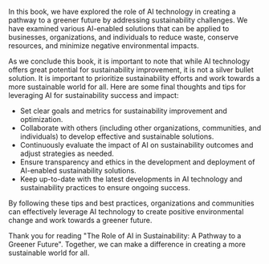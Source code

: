 

In this book, we have explored the role of AI technology in creating a pathway to a greener future by addressing sustainability challenges. We have examined various AI-enabled solutions that can be applied to businesses, organizations, and individuals to reduce waste, conserve resources, and minimize negative environmental impacts.

As we conclude this book, it is important to note that while AI technology offers great potential for sustainability improvement, it is not a silver bullet solution. It is important to prioritize sustainability efforts and work towards a more sustainable world for all. Here are some final thoughts and tips for leveraging AI for sustainability success and impact:

* Set clear goals and metrics for sustainability improvement and optimization.
* Collaborate with others (including other organizations, communities, and individuals) to develop effective and sustainable solutions.
* Continuously evaluate the impact of AI on sustainability outcomes and adjust strategies as needed.
* Ensure transparency and ethics in the development and deployment of AI-enabled sustainability solutions.
* Keep up-to-date with the latest developments in AI technology and sustainability practices to ensure ongoing success.

By following these tips and best practices, organizations and communities can effectively leverage AI technology to create positive environmental change and work towards a greener future.

Thank you for reading "The Role of AI in Sustainability: A Pathway to a Greener Future". Together, we can make a difference in creating a more sustainable world for all.
